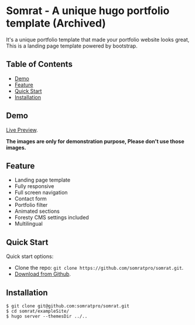 # Somrat - A unique hugo portfolio template (Archived)

It's a unique portfolio template that made your portfolio website looks great, This is a landing page template powered by bootstrap.

## Table of Contents

- [Demo](#demo)
- [Feature](#feature)
- [Quick Start](#quick-start)
- [Installation](#installation)

## Demo

[Live Preview](https://somrat.netlify.com/).

**The images are only for demonstration purpose, Please don't use those images.**

## Feature

- Landing page template
- Fully responsive
- Full screen navigation
- Contact form
- Portfolio filter
- Animated sections
- Foresty CMS settings included
- Multilingual

## Quick Start
Quick start options:

- Clone the repo: `git clone https://github.com/somratpro/somrat.git`.
- [Download from Github](https://github.com/somratpro/somrat/archive/master.zip).

## Installation

```
$ git clone git@github.com:somratpro/somrat.git
$ cd somrat/exampleSite/
$ hugo server --themesDir ../..
```
